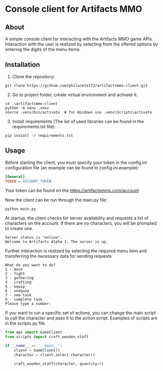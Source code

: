 # Console client for Artifacts MMO

## About

A simple console client for interacting with the Artifacts MMO game APIs. 
Interaction with the user is realized by selecting from the offered options by entering the digits of the menu items.

## Installation

1. Clone the repository:

```shell
git clone https://github.com/philarete173/artifactsmmo-client.git
```

2. Go to project folder, create virtual environment and activate it:
```shell
cd .\artifactsmmo-client
python -m venv .venv
source .venv/bin/activate  # for Windows use .venv\Scripts\activate
```

3. Install requirements (The list of used libraries can be found in the requirements.txt file):
```shell
pip install -r requirements.txt
```

## Usage

Before starting the client, you must specify your token in the config.ini configuration file (an example can be found in config.ini.example):

```ini
[General]
TOKEN = ACCOUNT_TOKEN
```

Your token can be found on the https://artifactsmmo.com/account

Now the client can be run through the main.py file:

```shell
python main.py
```

At startup, the client checks for server availability and requests a list of characters on the account. 
If there are no characters, you will be prompted to create one.

```
Server status is "online".
Welcome to Artifacts Alpha 1. The server is up.
```

Further interaction is realized by selecting the required menu item and transferring the necessary data for sending requests

```
What do you want to do?
1 - move
2 - fight
3 - gathering
4 - crafting
5 - equip
6 - unequip
7 - new task
8 - complete task
Please type a number: 
```

If you want to run a specific set of actions, you can change the main script to call the character and pass it to the action script. 
Examples of scripts are in the scripts.py file.

```python
from api import GameClient
from scripts import craft_wooden_staff

if __name__ == '__main__':
    client = GameClient()
    character = client.select_character()

    craft_wooden_staff(character, quantity=5)
```

